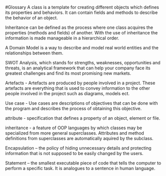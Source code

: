 #Glossary
A class is a template for creating different objects 
which defines its properties and behaviors. 
It can contain fields and methods to describe the behavior of an object.


Inheritance can be defined as the process where one class acquires 
the properties (methods and fields) of another. With the use of 
inheritance the information is made manageable in a hierarchical order.

A Domain Model is a way to describe and model real world entities 
and the relationships between them.

SWOT Analysis, which stands for strengths, weaknesses, opportunities and threats, 
is an analytical framework that can help your company face its greatest 
challenges and find its most promising new markets.

Artefacts - Artefacts are produced by people involved in a project. These artefacts are everything that is used to convey information to the other people involved in the project such as diagrams, models ect.

Use case - Use cases are descriptions of objectives that can be done with the program and describes the process of obtaining this objective.

attribute - specification that defines a property of an object, element or file.

inheritance - a feature of OOP languages by which classes may be specialized from more general superclasses. Attributes and method definitions from superclasses are automatically aquired by the subclass.

Encapsulation – the policy of hiding unnecessary details and protecting information that is not supposed to be easily changed by the users.

Statement – the smallest executable piece of code that tells the computer to perform a specific task. It is analogues to a sentence in human language.

